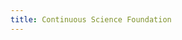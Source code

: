 ```yaml
---
title: Continuous Science Foundation
---
```


<!--
:::{cn:articles}
:venue: csf
:collection: articles
:layout: cards
:show-thumbnails:
:show-date:
::: -->
